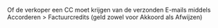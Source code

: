 Of de verkoper een CC moet krijgen van de verzonden E-mails middels Accorderen > Factuurcredits (geld zowel voor Akkoord als Afwijzen)
